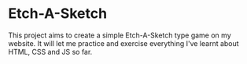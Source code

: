 # Etch-A-Sketch

This project aims to create a simple Etch-A-Sketch type game on my website. It will let me practice and exercise everything I've learnt about HTML, CSS and JS so far.
